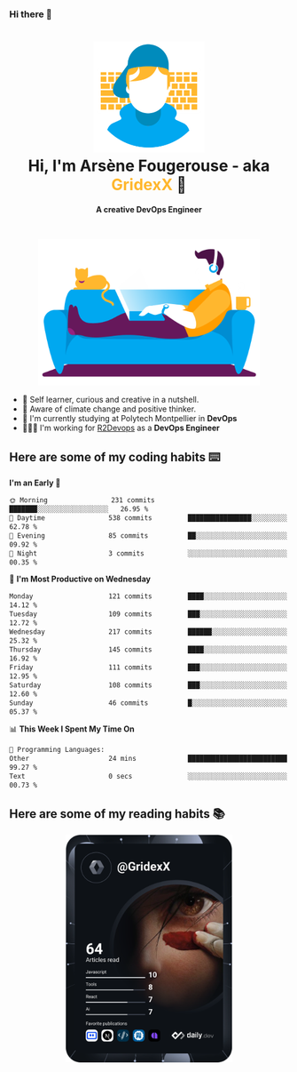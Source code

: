 ### Hi there 👋

<!--
**GridexX/gridexx** is a ✨ _special_ ✨ repository because its `README.md` (this file) appears on your GitHub profile.

Here are some ideas to get you started:

- 🔭 I’m currently working on ...
- 🌱 I’m currently learning ...
- 👯 I’m looking to collaborate on ...
- 🤔 I’m looking for help with ...
- 💬 Ask me about ...
- 📫 How to reach me: ...
- 😄 Pronouns: ...
- ⚡ Fun fact: ...
-->


<!-- Header -->
<h1 align="center">
  <img src="./images/user_profile.png" width="200">
  <br>
  Hi, I'm Arsène Fougerouse - aka <span style="color:#ffb72e">GridexX</span> 👋
</h1>


<p align="center">
  <b>A creative DevOps Engineer </b>
</p>
<br/>
<p align="center">
  <img src="./images/man_couch.png" width="400">
</p>

- 🎨 Self learner, curious and creative in a nutshell. 
- 🌱 Aware of climate change and positive thinker.
- 📕 I'm currently studying at Polytech Montpellier in **DevOps**
- 👨🏻‍💻 I'm working for [R2Devops](https://r2devops.io) as a **DevOps Engineer**


## Here are some of my coding habits ⌨️

<!-- Add a section about tech and Ops stack
  Like this one : https://github.com/Xanthus58#-tech-stack
-->
<!--START_SECTION:waka-->
**I'm an Early 🐤** 

```text
🌞 Morning                231 commits         ███████░░░░░░░░░░░░░░░░░░   26.95 % 
🌆 Daytime                538 commits         ████████████████░░░░░░░░░   62.78 % 
🌃 Evening                85 commits          ██░░░░░░░░░░░░░░░░░░░░░░░   09.92 % 
🌙 Night                  3 commits           ░░░░░░░░░░░░░░░░░░░░░░░░░   00.35 % 
```
📅 **I'm Most Productive on Wednesday** 

```text
Monday                   121 commits         ████░░░░░░░░░░░░░░░░░░░░░   14.12 % 
Tuesday                  109 commits         ███░░░░░░░░░░░░░░░░░░░░░░   12.72 % 
Wednesday                217 commits         ██████░░░░░░░░░░░░░░░░░░░   25.32 % 
Thursday                 145 commits         ████░░░░░░░░░░░░░░░░░░░░░   16.92 % 
Friday                   111 commits         ███░░░░░░░░░░░░░░░░░░░░░░   12.95 % 
Saturday                 108 commits         ███░░░░░░░░░░░░░░░░░░░░░░   12.60 % 
Sunday                   46 commits          █░░░░░░░░░░░░░░░░░░░░░░░░   05.37 % 
```


📊 **This Week I Spent My Time On** 

```text
💬 Programming Languages: 
Other                    24 mins             █████████████████████████   99.27 % 
Text                     0 secs              ░░░░░░░░░░░░░░░░░░░░░░░░░   00.73 % 
```


<!--END_SECTION:waka-->

## Here are some of my reading habits 📚
<div  align="center">
  <img src="./images/devcard.svg" width="300">
</div>
